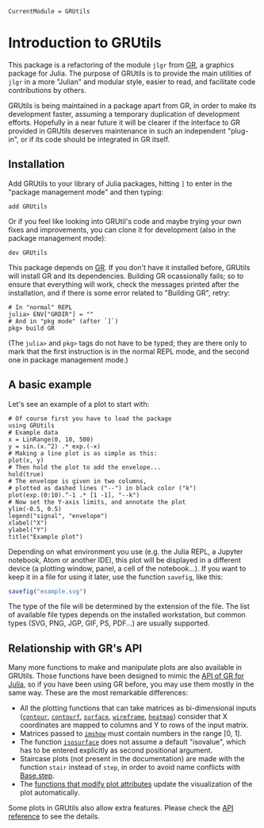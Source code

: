 ```@meta
CurrentModule = GRUtils
```
# Introduction to GRUtils

This package is a refactoring of the module `jlgr` from [GR](https://github.com/jheinen/GR.jl), a graphics package for Julia. The purpose of GRUtils is to provide the main utilities of `jlgr` in a more "Julian" and modular style, easier to read, and facilitate code contributions by others.

GRUtils is being maintained in a package apart from GR, in order to make its development faster, assuming a temporary duplication of development efforts. Hopefully in a near future it will be clearer if the interface to GR provided in GRUtils deserves maintenance in such an independent "plug-in", or if its code should be integrated in GR itself.

## Installation

Add GRUtils to your library of Julia packages, hitting `]` to enter in the "package management mode" and then typing:

```julia-repl
add GRUtils
```

Or if you feel like looking into GRUtil's code and maybe trying your own fixes and improvements, you can clone it for development (also in the package management mode):

```julia-repl
dev GRUtils
```

This package depends on [GR](https://github.com/jheinen/GR.jl). If you don't have it installed before, GRUtils will install GR and its dependencies. Building GR ocassionally fails; so to ensure that everything will work, check the messages printed after the installation, and if there is some error related to "Building GR", retry:

```julia-repl
# In "normal" REPL
julia> ENV["GRDIR"] = ""
# And in "pkg mode" (after `]`)
pkg> build GR
```

(The `julia>` and `pkg>` tags do not have to be typed; they are there only to mark that the first instruction is in the normal REPL mode, and the second one in package management mode.)

## A basic example

Let's see an example of a plot to start with:

```@example plot
# Of course first you have to load the package
using GRUtils
# Example data
x = LinRange(0, 10, 500)
y = sin.(x.^2) .* exp.(-x)
# Making a line plot is as simple as this:
plot(x, y)
# Then hold the plot to add the envelope...
hold(true)
# The envelope is given in two columns,
# plotted as dashed lines ("--") in black color ("k")
plot(exp.(0:10).^-1 .* [1 -1], "--k")
# Now set the Y-axis limits, and annotate the plot
ylim(-0.5, 0.5)
legend("signal", "envelope")
xlabel("X")
ylabel("Y")
title("Example plot")
```

Depending on what environment you use (e.g. the Julia REPL, a Jupyter notebook, Atom or another IDE), this plot will be displayed in a different device (a plotting window, panel, a cell of the notebook...). If you want to keep it in a file for using it later, use the function `savefig`, like this:

```julia
savefig("example.svg")
```

The type of the file will be determined by the extension of the file. The list of available file types depends on the installed workstation, but common types (SVG, PNG, JGP, GIF, PS, PDF...) are usually supported.

## Relationship with GR's API

Many more functions to make and manipulate plots are also available in GRUtils. Those functions have been designed to mimic the [API of GR for Julia](https://gr-framework.org/julia-jlgr.html), so if you have been using GR before, you may use them mostly in the same way. These are the most remarkable differences:

* All the plotting functions that can take matrices as bi-dimensional inputs ([`contour`](https://gr-framework.org/julia-jlgr.html#contour-0315ff05d8f2652c7841da75a23d12e6), [`contourf`](https://gr-framework.org/julia-jlgr.html#contourf-0315ff05d8f2652c7841da75a23d12e6), [`surface`](https://gr-framework.org/julia-jlgr.html#surface-0315ff05d8f2652c7841da75a23d12e6), [`wireframe`](https://gr-framework.org/julia-jlgr.html#wireframe-0315ff05d8f2652c7841da75a23d12e6), [`heatmap`](https://gr-framework.org/julia-jlgr.html#heatmap-849ebfcad83c4c0251a8873748f01036)) consider that X coordinates are mapped to columns and Y to rows of the input matrix.
* Matrices passed to [`imshow`](https://gr-framework.org/julia-jlgr.html#imshow-404f4e72a2ec356c3761e3179229e416) must contain numbers in the range [0, 1].
* The function [`isosurface`](https://gr-framework.org/julia-jlgr.html#isosurface-9dc1a07a54ce78fad39dc8646c1e8482) does not assume a default "isovalue", which has to be entered explicitly as second positional argument.
* Staircase plots (not present in the documentation) are made with the function `stair` instead of `step`, in order to avoid name conflicts with [Base.step](https://docs.julialang.org/en/latest/base/collections/#Base.step).
* The [functions that modify plot attributes](https://gr-framework.org/julia-jlgr.html#attribute-functions) update the visualization of the plot automatically.

Some plots in GRUtils also allow extra features. Please check the [API reference](@ref) to see the details.

